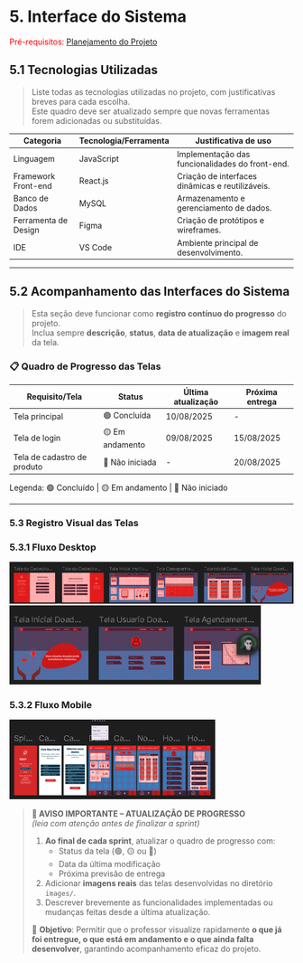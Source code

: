 # 5. Interface do Sistema

<span style="color:red">Pré-requisitos: <a href="4-Gestão-Configuração.md"> Planejamento do Projeto</a></span>



## 5.1 Tecnologias Utilizadas

> Liste todas as tecnologias utilizadas no projeto, com justificativas breves para cada escolha.  
> Este quadro deve ser atualizado sempre que novas ferramentas forem adicionadas ou substituídas.

| Categoria             | Tecnologia/Ferramenta | Justificativa de uso |
|-----------------------|------------------------|----------------------|
| Linguagem             | JavaScript             | Implementação das funcionalidades do front-end. |
| Framework Front-end   | React.js               | Criação de interfaces dinâmicas e reutilizáveis. |
| Banco de Dados        | MySQL                  | Armazenamento e gerenciamento de dados. |
| Ferramenta de Design  | Figma                  | Criação de protótipos e wireframes. |
| IDE                   | VS Code                | Ambiente principal de desenvolvimento. |

---

## 5.2 Acompanhamento das Interfaces do Sistema

> Esta seção deve funcionar como **registro contínuo do progresso** do projeto.  
> Inclua sempre **descrição**, **status**, **data de atualização** e **imagem real** da tela.

### 📋 Quadro de Progresso das Telas

| Requisito/Tela                | Status | Última atualização | Próxima entrega |
|--------------------------------|--------|--------------------|-----------------|
| Tela principal                 | 🟢 Concluída     | 10/08/2025         | -               |
| Tela de login                  | 🟡 Em andamento | 09/08/2025         | 15/08/2025      |
| Tela de cadastro de produto    | 🔴 Não iniciada | -                  | 20/08/2025      |

Legenda: 🟢 Concluído | 🟡 Em andamento | 🔴 Não iniciado

---

### 5.3 Registro Visual das Telas
  ### 5.3.1 Fluxo Desktop
![Fluxo1](./images/img1.png)
![Fluxo1](./images/img2.png)
 ### 5.3.2 Fluxo Mobile
![Fluxo2](./images/img3.png)


> **📢 AVISO IMPORTANTE – ATUALIZAÇÃO DE PROGRESSO**  
> *(leia com atenção antes de finalizar a sprint)*  
>
> 1. **Ao final de cada sprint**, atualizar o quadro de progresso com:  
>    - Status da tela (🟢, 🟡 ou 🔴)  
>    - Data da última modificação  
>    - Próxima previsão de entrega  
> 2. Adicionar **imagens reais** das telas desenvolvidas no diretório `images/`.  
> 3. Descrever brevemente as funcionalidades implementadas ou mudanças feitas desde a última atualização.  
>
> 📌 **Objetivo**: Permitir que o professor visualize rapidamente **o que já foi entregue, o que está em andamento e o que ainda falta desenvolver**, garantindo acompanhamento eficaz do projeto.

